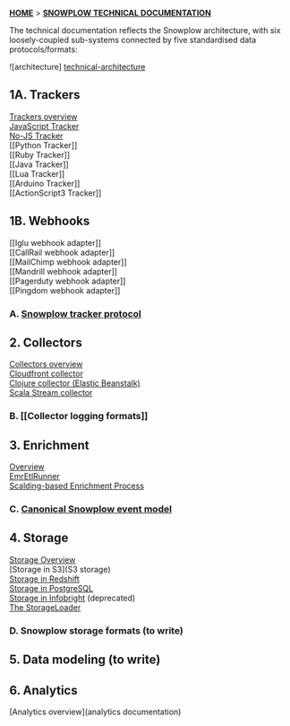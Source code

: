 [**HOME**](Home) > [**SNOWPLOW TECHNICAL DOCUMENTATION**](Snowplow-technical-documentation)

The technical documentation reflects the Snowplow architecture, with six loosely-coupled sub-systems connected by five standardised data protocols/formats:

![architecture] [technical-architecture]

## 1A. Trackers

[Trackers overview](trackers)  
[JavaScript Tracker](javascript-tracker)  
[No-JS Tracker](no-js-tracker)  
[[Python Tracker]]  
[[Ruby Tracker]]  
[[Java Tracker]]  
[[Lua Tracker]]  
[[Arduino Tracker]]  
[[ActionScript3 Tracker]]

## 1B. Webhooks

[[Iglu webhook adapter]]  
[[CallRail webhook adapter]]  
[[MailChimp webhook adapter]]  
[[Mandrill webhook adapter]]  
[[Pagerduty webhook adapter]]  
[[Pingdom webhook adapter]]  

### A. [Snowplow tracker protocol](snowplow-tracker-protocol)  

## 2. Collectors

[Collectors overview](collectors)  
[Cloudfront collector](cloudfront)  
[Clojure collector (Elastic Beanstalk)](Clojure-collector)  
[Scala Stream collector](Scala-stream-collector)  

### B. [[Collector logging formats]]

## 3. Enrichment

[Overview](Enrichment)   
[EmrEtlRunner](EmrEtlRunner)   
[Scalding-based Enrichment Process](The-Enrichment-Process)   

### C. [Canonical Snowplow event model](canonical-event-model)

## 4. Storage

[Storage Overview](Storage-documentation)  
[Storage in S3](S3 storage)  
[Storage in Redshift](amazon-redshift-storage)  
[Storage in PostgreSQL](postgresql-storage)   
[Storage in Infobright](infobright-storage) (deprecated)  
[The StorageLoader](The-Storage-Loader)  

### D. Snowplow storage formats (to write)

## 5. Data modeling (to write)

## 6. Analytics

[Analytics overview](analytics documentation)

[technical-architecture]: https://d3i6fms1cm1j0i.cloudfront.net/github-wiki/images/snowplow-architecture.png
